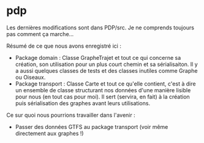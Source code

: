 # pdp
Les dernières modifications sont dans PDP/src. Je ne comprends toujours pas comment ça marche...

Résumé de ce que nous avons enregistré ici :
 - Package domain : Classe GrapheTrajet et tout ce qui concerne sa création, son utilisation pour un plus court chemin et sa sérialisaiton. Il y a aussi quelques classes de tests et des classes inutiles comme Graphe ou Oiseaux.
 - Package transport : Classe Carte et tout ce qu'elle contient, c'est à dire un ensemble de classe structurant nos données d'une manière lisible pour nous (en tout cas pour moi). Il sert (servira, en fait) à la création puis sérialisation des graphes avant leurs utilisations.
 
 Ce sur quoi nous pourrions travailler dans l'avenir :
 - Passer des données GTFS au package transport (voir même directement aux graphes !)

